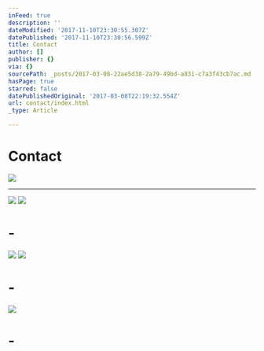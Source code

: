 ```yaml
---
inFeed: true
description: ''
dateModified: '2017-11-10T23:30:55.307Z'
datePublished: '2017-11-10T23:30:56.599Z'
title: Contact
author: []
publisher: {}
via: {}
sourcePath: _posts/2017-03-08-22ae5d38-2a79-49bd-a831-c7a3f43cb7ac.md
hasPage: true
starred: false
datePublishedOriginal: '2017-03-08T22:19:32.554Z'
url: contact/index.html
_type: Article

---
```

# Contact
![](https://s3-us-west-2.amazonaws.com/the-grid-img/p/e5183191ef1f4db2a6c6cfe2a2591a2e8a88f603.jpg)

---

![](https://the-grid-user-content.s3-us-west-2.amazonaws.com/00233dbe-59dd-4877-a699-8627e1813319.jpg)
![](https://the-grid-user-content.s3-us-west-2.amazonaws.com/8d82494c-81a0-4742-98c1-f01c9c66e919.png)

# -
![](https://the-grid-user-content.s3-us-west-2.amazonaws.com/d2aa2570-91e8-48ba-9968-3e565b6c3c9f.png)
![](https://the-grid-user-content.s3-us-west-2.amazonaws.com/c98ebefb-67ee-4627-8fe5-97bf6f6e9527.png)

# -
![](https://the-grid-user-content.s3-us-west-2.amazonaws.com/6bb7ad51-99f9-4849-a115-5b46e316c20f.png)

# -